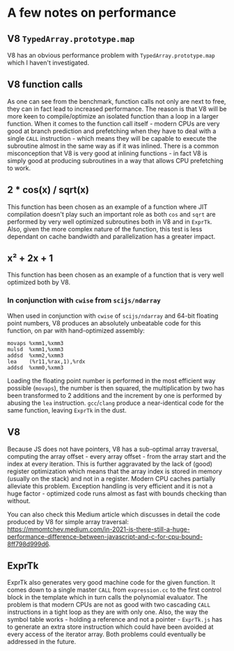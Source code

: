 # A few notes on performance

## V8 `TypedArray.prototype.map`

V8 has an obvious performance problem with `TypedArray.prototype.map` which I haven't investigated.

## V8 function calls

As one can see from the benchmark, function calls not only are next to free, they can in fact lead to increased performance. The reason is that V8 will be more keen to compile/optimize an isolated function than a loop in a larger function. When it comes to the function call itself - modern CPUs are very good at branch prediction and prefetching when they have to deal with a single `CALL` instruction - which means they will be capable to execute the subroutine almost in the same way as if it was inlined. There is a common misconception that V8 is very good at inlining functions - in fact V8 is simply good at producing subroutines in a way that allows CPU prefetching to work.

## 2 * cos(x) / sqrt(x)

This function has been chosen as an example of a function where JIT compilation doesn't play such an important role as both `cos` and `sqrt` are performed by very well optimized subroutines both in V8 and in `ExprTk`. Also, given the more complex nature of the function, this test is less dependant on cache bandwidth and parallelization has a greater impact.

## x² + 2x + 1

This function has been chosen as an example of a function that is very well optimized both by V8.

### In conjunction with `cwise` from `scijs/ndarray`

When used in conjunction with `cwise` of `scijs/ndarray` and 64-bit floating point numbers, V8 produces an absolutely unbeatable code for this function, on par with hand-optimized assembly:

```
movaps %xmm1,%xmm3
mulsd  %xmm1,%xmm3
addsd  %xmm2,%xmm3
lea    (%r11,%rax,1),%rdx
addsd  %xmm0,%xmm3
```

Loading the floating point number is performed in the most efficient way possible (`movaps`), the number is then squared, the multiplication by two has been transformed to 2 additions and the increment by one is performed by abusing the `lea` instruction. `gcc`/`clang` produce a near-identical code for the same function, leaving `ExprTk` in the dust.

## V8

Because JS does not have pointers, V8 has a sub-optimal array traversal, computing the array offset - every array offset - from the array start and the index at every iteration. This is further aggravated by the lack of (good) register optimization which means that the array index is stored in memory (usually on the stack) and not in a register. Modern CPU caches partially alleviate this problem. Exception handling is very efficient and it is not a huge factor - optimized code runs almost as fast with bounds checking than without.

You can also check this Medium article which discusses in detail the code produced by V8 for simple array traversal: <https://mmomtchev.medium.com/in-2021-is-there-still-a-huge-performance-difference-between-javascript-and-c-for-cpu-bound-8ff798d999d6>.

## ExprTk

ExprTk also generates very good machine code for the given function. It comes down to a single master `CALL` from `expression.cc` to the first control block in the template which in turn calls the polynomial evaluator. The problem is that modern CPUs are not as good with two cascading `CALL` instructions in a tight loop as they are with only one. Also, the way the symbol table works - holding a reference and not a pointer - `ExprTk.js` has to generate an extra store instruction which could have been avoided at every access of the iterator array. Both problems could eventually be addressed in the future.
